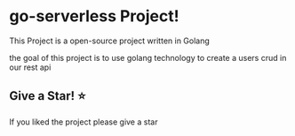 go-serverless Project!
=====================
This Project is a open-source project written in Golang

the goal of this project is to use golang technology to create a users crud in our rest api

## Give a Star! :star:
If you liked the project please give a star 
